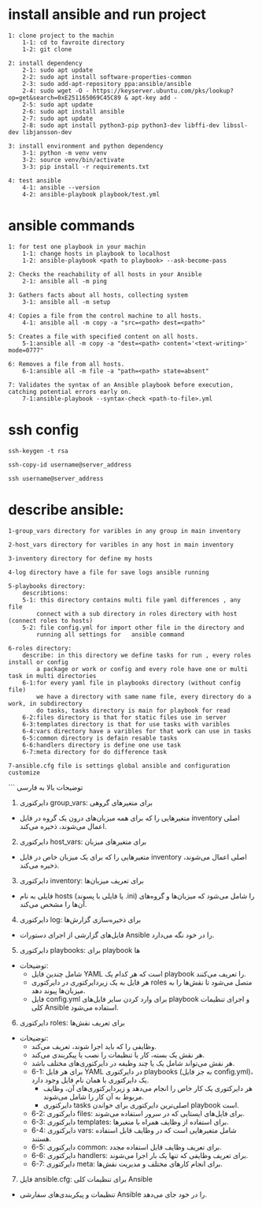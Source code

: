 # install ansible and run project
```
1: clone project to the machin
    1-1: cd to favroite directory
    1-2: git clone 

2: install dependency
    2-1: sudo apt update
    2-2: sudo apt install software-properties-common
    2-3: sudo add-apt-repository ppa:ansible/ansible
    2-4: sudo wget -O - https://keyserver.ubuntu.com/pks/lookup?op=get&search=0xE251165069C45C89 & apt-key add -
    2-5: sudo apt update
    2-6: sudo apt install ansible
    2-7: sudo apt update
    2-8: sudo apt install python3-pip python3-dev libffi-dev libssl-dev libjansson-dev

3: install environment and python dependency
    3-1: python -m venv venv
    3-2: source venv/bin/activate
    3-3: pip install -r requirements.txt
   
4: test ansible
    4-1: ansible --version
    4-2: ansible-playbook playbook/test.yml
```

# ansible commands

```
1: for test one playbook in your machin
    1-1: change hosts in playbook to localhost
    1-2: ansible-playbook <path to playbook> --ask-become-pass

2: Checks the reachability of all hosts in your Ansible
    2-1: ansible all -m ping 

3: Gathers facts about all hosts, collecting system
    3-1: ansible all -m setup

4: Copies a file from the control machine to all hosts.
    4-1: ansible all -m copy -a "src=<path> dest=<path>"

5: Creates a file with specified content on all hosts.
    5-1:ansible all -m copy -a "dest=<path> content='<text-writing>' mode=0777"

6: Removes a file from all hosts.
    6-1:ansible all -m file -a "path=<path> state=absent"

7: Validates the syntax of an Ansible playbook before execution, catching potential errors early on.
    7-1:ansible-playbook --syntax-check <path-to-file>.yml
```

# ssh config
```
ssh-keygen -t rsa

ssh-copy-id username@server_address

ssh username@server_address
```


# describe ansible:
```
1-group_vars directory for varibles in any group in main inventory

2-host_vars directory for varibles in any host in main inventory

3-inventory directory for define my hosts

4-log directory have a file for save logs ansible running

5-playbooks directory:
    describtions: 
    5-1: this directory contains multi file yaml differences , any file 
        connect with a sub directory in roles directory with host (connect roles to hosts) 
    5-2: file config.yml for import other file in the directory and 
        running all settings for   ansible command

6-roles directory:
    describe: in this directory we define tasks for run , every roles install or config
        a package or work or config and every role have one or multi task in multi directories
    6-1:for every yaml file in playbooks directory (without config file)
        we have a directory with same name file, every directory do a work, in subdirectory 
        do tasks, tasks directory is main for playbook for read 
    6-2:files directory is that for static files use in server
    6-3:templates directory is that for use tasks with varibles
    6-4:vars directory have a varibles for that work can use in tasks
    6-5:common directory is defain resable tasks
    6-6:handlers directory is define one use task  
    6-7:meta directory for do difference task

7-ansible.cfg file is settings global ansible and configuration customize
```

‍‍‍‍‍‍```
توضیحات بالا به فارسی

1. دایرکتوری group_vars: برای متغیرهای گروهی

- متغیرهایی را که برای همه میزبان‌های درون یک گروه در فایل inventory اصلی اعمال می‌شوند، ذخیره می‌کند.

2. دایرکتوری host_vars: برای متغیرهای میزبان

- متغیرهایی را که برای یک میزبان خاص در فایل inventory اصلی اعمال می‌شوند، ذخیره می‌کند.

3. دایرکتوری inventory: برای تعریف میزبان‌ها

- فایلی به نام hosts (یا فایلی با پسوند .ini) را شامل می‌شود که میزبان‌ها و گروه‌های آن‌ها را مشخص می‌کند.

4. دایرکتوری log: برای ذخیره‌سازی گزارش‌ها

- فایل‌های گزارشی از اجرای دستورات Ansible را در خود نگه می‌دارد.

5. دایرکتوری playbooks: برای playbook ها

- توضیحات:
    - شامل چندین فایل YAML است که هر کدام یک playbook را تعریف می‌کنند.
    - هر فایل به یک زیردایرکتوری در دایرکتوری roles متصل می‌شود تا نقش‌ها را به میزبان‌ها پیوند دهد.
    - فایل config.yml برای وارد کردن سایر فایل‌های playbook و اجرای تنظیمات کلی Ansible استفاده می‌شود.

6. دایرکتوری roles: برای تعریف نقش‌ها

- توضیحات:
    - وظایفی را که باید اجرا شوند، تعریف می‌کند.
    - هر نقش یک بسته، کار یا تنظیمات را نصب یا پیکربندی می‌کند.
    - هر نقش می‌تواند شامل یک یا چند وظیفه در دایرکتوری‌های مختلف باشد.
    - 6-1: برای هر فایل YAML در دایرکتوری playbooks (به جز فایل config.yml)، یک دایرکتوری با همان نام فایل وجود دارد.
        - هر دایرکتوری یک کار خاص را انجام می‌دهد و زیردایرکتوری‌های آن، وظایف مربوط به آن کار را شامل می‌شوند.
        - دایرکتوری tasks اصلی‌ترین دایرکتوری برای خواندن playbook است.
    - 6-2: دایرکتوری files: برای فایل‌های ایستایی که در سرور استفاده می‌شوند.
    - 6-3: دایرکتوری templates: برای استفاده از وظایف همراه با متغیرها.
    - 6-4: دایرکتوری vars: شامل متغیرهایی است که در وظایف قابل استفاده هستند.
    - 6-5: دایرکتوری common: برای تعریف وظایف قابل استفاده مجدد.
    - 6-6: دایرکتوری handlers: برای تعریف وظایفی که تنها یک بار اجرا می‌شوند.
    - 6-7: دایرکتوری meta: برای انجام کارهای مختلف و مدیریت نقش‌ها.

7. فایل ansible.cfg: برای تنظیمات کلی Ansible

- تنظیمات و پیکربندی‌های سفارشی Ansible را در خود جای می‌دهد.


```